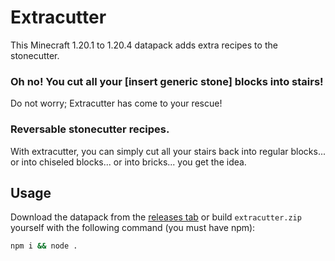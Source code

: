 # Extracutter

This Minecraft 1.20.1 to 1.20.4 datapack adds extra recipes to the stonecutter.

### Oh no! You cut all your [insert generic stone] blocks into stairs!

Do not worry; Extracutter has come to your rescue!

### Reversable stonecutter recipes.

With extracutter, you can simply cut all your stairs back into regular blocks... or into chiseled blocks... or into bricks... you get the idea.

## Usage

Download the datapack from the [releases tab](https://github.com/sky3947/extracutter/releases) or build `extracutter.zip` yourself with the following command (you must have npm):

```bash
npm i && node .
```
